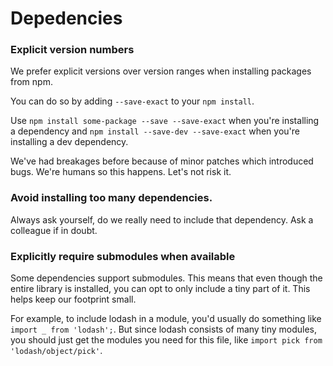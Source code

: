 # Depedencies

### Explicit version numbers
We prefer explicit versions over version ranges when installing packages from npm.

You can do so by adding `--save-exact` to your `npm install`.

Use `npm install some-package --save --save-exact` when you're installing a dependency and `npm install --save-dev --save-exact` when you're installing a dev dependency.

We've had breakages before because of minor patches which introduced bugs. We're humans so this happens. Let's not risk it.

### Avoid installing too many dependencies.
Always ask yourself, do we really need to include that dependency. Ask a colleague if in doubt.

### Explicitly require submodules when available
Some dependencies support submodules. This means that even though the entire library is installed, you can opt to only include a tiny part of it. This helps keep our footprint small.

For example, to include lodash in a module, you'd usually do something like `import _ from 'lodash';`. But since lodash consists of many tiny modules, you should just get the modules you need for this file, like `import pick from 'lodash/object/pick'`.
